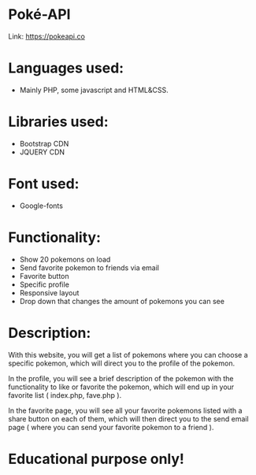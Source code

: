 # Poké-API

Link: https://pokeapi.co


# Languages used:

- Mainly PHP, some javascript and HTML&CSS.

# Libraries used:

- Bootstrap CDN
- JQUERY CDN

# Font used:

- Google-fonts


# Functionality:

- Show 20 pokemons on load
- Send favorite pokemon to friends via email
- Favorite button
- Specific profile
- Responsive layout
- Drop down that changes the amount of pokemons you can see

# Description:

With this website, you will get a list of pokemons where you can choose a specific pokemon, which will direct you to the profile of the pokemon.

In the profile, you will see a brief description of the pokemon with the functionality to like or favorite the pokemon, which will end up in your favorite list ( index.php, fave.php ).

In the favorite page, you will see all your favorite pokemons listed with a share button on each of them, which will then direct you to the send email page ( where you can send your favorite pokemon to a friend ).






# Educational purpose only!


